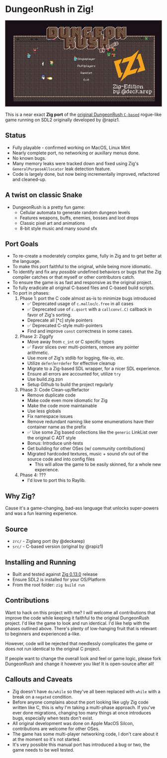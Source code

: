 # DungeonRush in Zig!

![](screenshot.gif)

This is a near exact **Zig port** of the [original DungeonRush `C-based`](https://github.com/rapiz1/DungeonRush) rogue-like game running on SDL2 originally developed by @rapiz1.

## Status
* Fully playable - confirmed working on MacOS, Linux Mint
* Nearly complete port, no networking or auxillary menus done.
* No known bugs.
* Many memory leaks were tracked down and fixed using Zig's `GeneralPurposeAllocator` leak detection feature.
* Code is largely done, but now being incrementally improved, refactored and cleaned-up.

## A twist on classic Snake
* DungeonRush is a pretty fun game:
  * Cellular automata to generate random dungeon levels
  * Features weapons, buffs, enemies, bosses and loot drops
  * Classic pixel art and animations
  * 8-bit style music and many sound sfx

## Port Goals
* To re-create a moderately complex game, fully in Zig and to get better at the language.
* To make this port faithful to the original, while being more idiomatic.
* To identify and fix any *possible* undefined behaviors or bugs that the Zig compiler catches or
  that myself or other contributors catch.
* To ensure the game is as fast and responsive as the original project.
* To fully eradicate all original C-based files and C-based build scripts.
* To port in phases:
  1. Phase 1: port the C code almost as-is to minimize bugs introduced
      * ✅ Deprecated usage of `c.malloc`/`c.free` in all cases
      * ✅ Deprecated use of `c.qsort` with a `callconv(.C)` callback in favor of Zig's sorting.
      * Deprecate all [*c] style pointers
      * ✅ Deprecated C-style multi-pointers
      * Find and improve `const` correctness in some cases.
  2. Phase 2: Ziggify
      * Move away from `c_int` or C specific types
      * ✅ Favor slices over multi-pointers, remove any pointer arithmetic.
      * Use more of Zig's stdlib for logging, file-io, etc.
      * Utilize `defer`/`errdefer` for effective cleanup
      * Migrate to a Zig-based SDL wrapper, for a nicer SDL experience.
      * Ensure all errors are accounted for, utilize `try`
      * Use build.zig.zon
      * Setup Github to build the project regularly
  3. Phase 3: Code Clean-up/Refactor
      * Remove duplicate code
      * Make code even more idiomatic for Zig
      * Make the code more maintainable
      * Use less globals
      * Fix namespace issues
      * Remove redundant naming like some enumerations have their container name as the prefix
      * ✅ Use some Zig based collections like the `generic` LinkList over the original C ADT style
      * Bonus: Introduce unit-tests
      * Get building for other OSes (w/ community contributions)
      * Migrated hardcoded textures, music + sound sfx out of the source code and into config files
        * This will allow the game to be easily skinned, for a whole new experience.
  4. Phase 4: ???
      * I'd love to port this to Raylib.

## Why Zig?
Cause it's a game-changing, bad-ass language that unlocks super-powers and was a fun learning experience.

## Source
  * `zrc/` - Ziglang port (by @deckarep)
  * `src/` - C-based version (original by @rapiz1)

## Installing and Running
  * Built and tested against [Zig 0.13.0](https://ziglang.org/documentation/0.13.0/) release
  * Ensure SDL2 is installed for your OS/Platform
  * From the root folder: `zig build run`

## Contributions
Want to hack on this project with me? I will welcome all contributions that improve the code while keeping it faithful to the original DungeonRush project. I'd like the game to look and run identical. I'd like help with the phases outlined above. There's plenty of low-hanging fruit that is relevant to beginners and experienced a-like.

However, code will be rejected that needlessly complicates the game or does not run identical to the original C project.

If people want to change the overall look and feel or game logic, please fork DungeonRush and change it however you like! It is open-source after all!

## Callouts and Caveats
* Zig doesn't have `do/while` so they've all been replaced with `while` with a break on a `negated` condition.
* Before anyone complains about the port looking like ugly Zig code written like C, this is why I'm taking a multi-phase approach. If you've ever done migrations, changing too many things at once introduces bugs, especially when tests don't exist.
* All original development was done on Apple MacOS Silcon, contributions are welcome for other OSes.
* The game has some multi-player networking code, I don't care about it at the moment so it's not started.
* It's very possible this manual port has introduced a bug or two, the game needs to be well tested.